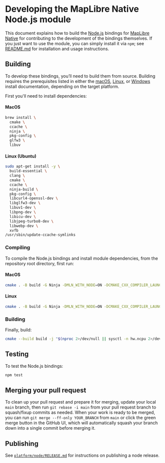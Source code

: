 # Developing the MapLibre Native Node.js module

This document explains how to build the [Node.js](https://nodejs.org/) bindings for [MapLibre Native](../../README.md) for contributing to the development of the bindings themselves. If you just want to use the module, you can simply install it via `npm`; see [README.md](README.md) for installation and usage instructions.

## Building

To develop these bindings, you’ll need to build them from source. Building requires the prerequisites listed in either
the [macOS](../macos/INSTALL.md#requirements), [Linux](../linux/README.md#prerequisites), or [Windows](../windows/README.md#prerequisites) install documentation, depending
on the target platform.

First you'll need to install dependencies:


#### MacOS

```bash
brew install \
  cmake \
  ccache \
  ninja \
  pkg-config \
  glfw3 \
  libuv
```

#### Linux (Ubuntu)

```bash
sudo apt-get install -y \
  build-essential \
  clang \
  cmake \
  ccache \
  ninja-build \
  pkg-config \
  libcurl4-openssl-dev \
  libglfw3-dev \
  libuv1-dev \
  libpng-dev \
  libicu-dev \
  libjpeg-turbo8-dev \
  libwebp-dev \
  xvfb
/usr/sbin/update-ccache-symlinks
```

### Compiling

To compile the Node.js bindings and install module dependencies, from the repository root directory, first run:

#### MacOS

```bash
cmake . -B build -G Ninja -DMLN_WITH_NODE=ON -DCMAKE_CXX_COMPILER_LAUNCHER=ccache -DCMAKE_BUILD_TYPE=Release -DMLN_WITH_OPENGL=OFF -DMLN_WITH_METAL=ON -DMLN_LEGACY_RENDERER=OFF -DMLN_DRAWABLE_RENDERER=ON -DMLN_WITH_WERROR=OFF
```

#### Linux

```bash
cmake . -B build -G Ninja -DMLN_WITH_NODE=ON -DCMAKE_CXX_COMPILER_LAUNCHER=ccache -DCMAKE_BUILD_TYPE=Release -DCMAKE_C_COMPILER=gcc-12 -DCMAKE_CXX_COMPILER=g++-12
```

### Building

Finally, build:
```bash
cmake --build build -j "$(nproc 2>/dev/null || sysctl -n hw.ncpu 2>/dev/null)"
```

## Testing

To test the Node.js bindings:

```bash
npm test
```

## Merging your pull request

To clean up your pull request and prepare it for merging, update your local `main` branch, then run `git rebase -i main` from your pull request branch to squash/fixup commits as needed. When your work is ready to be merged, you can run `git merge --ff-only YOUR_BRANCH` from `main` or click the green merge button in the GitHub UI, which will automatically squash your branch down into a single commit before merging it.

## Publishing
See [`platform/node/RELEASE.md`](RELEASE.md) for instructions on publishing a node release.
